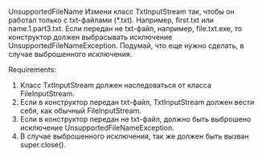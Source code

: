 UnsupportedFileName
Измени класс TxtInputStream так, чтобы он работал только с txt-файлами (*.txt).
Например, first.txt или name.1.part3.txt.
Если передан не txt-файл, например, file.txt.exe, то конструктор должен выбрасывать исключение UnsupportedFileNameException.
Подумай, что еще нужно сделать, в случае выброшенного исключения.


Requirements:
1. Класс TxtInputStream должен наследоваться от класса FileInputStream.
2. Если в конструктор передан txt-файл, TxtInputStream должен вести себя, как обычный FileInputStream.
3. Если в конструктор передан не txt-файл, должно быть выброшено исключение UnsupportedFileNameException.
4. В случае выброшенного исключения, так же должен быть вызван super.close().
